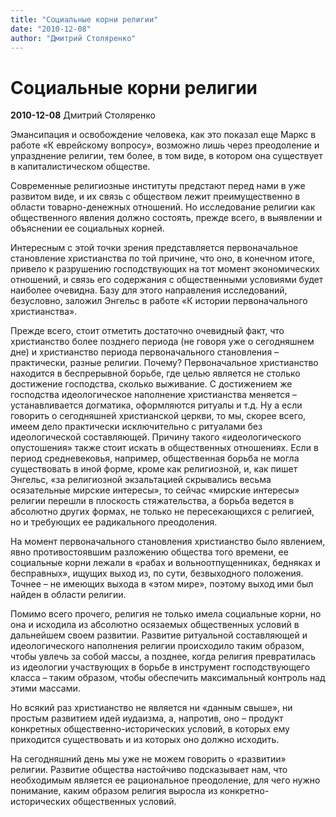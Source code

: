 ```yaml
---
title: "Социальные корни религии"
date: "2010-12-08"
author: "Дмитрий Столяренко"
---
```


# Социальные корни религии

**2010-12-08** Дмитрий Столяренко

Эмансипация и освобождение человека, как это показал еще Маркс в работе «К еврейскому вопросу», возможно лишь через преодоление и упразднение религии, тем более, в том виде, в котором она существует в капиталистическом обществе.

Современные религиозные институты предстают перед нами в уже развитом виде, и их связь с обществом лежит преимущественно в области товарно-денежных отношений. Но исследование религии как общественного явления должно состоять, прежде всего, в выявлении и объяснении ее социальных корней.

Интересным с этой точки зрения представляется первоначальное становление христианства по той причине, что оно, в конечном итоге, привело к разрушению господствующих на тот момент экономических отношений, и связь его содержания с общественными условиями будет наиболее очевидна. Базу для этого направления исследований, безусловно, заложил Энгельс в работе «К истории первоначального христианства».

Прежде всего, стоит отметить достаточно очевидный факт, что христианство более позднего периода (не говоря уже о сегодняшнем дне) и христианство периода первоначального становления – практически, разные религии. Почему? Первоначальное христианство находится в беспрерывной борьбе, где целью является не столько достижение господства, сколько выживание. С достижением же господства идеологическое наполнение христианства меняется – устанавливается догматика, оформляются ритуалы и т.д. Ну а если говорить о сегодняшней христианской церкви, то мы, скорее всего, имеем дело практически исключительно с ритуалами без идеологической составляющей. Причину такого «идеологического опустошения» также стоит искать в общественных отношениях. Если в период средневековья, например, общественная борьба не могла существовать в иной форме, кроме как религиозной, и, как пишет Энгельс, «за религиозной экзальтацией скрывались весьма осязательные мирские интересы», то сейчас «мирские интересы» религии перешли в плоскость стяжательства, а борьба ведется в абсолютно других формах, не только не пересекающихся с религией, но и требующих ее радикального преодоления.

На момент первоначального становления христианство было явлением, явно противостоявшим разложению общества того времени, ее социальные корни лежали в «рабах и вольноотпущенниках, бедняках и бесправных», ищущих выход из, по сути, безвыходного положения. Точнее – не имеющих выхода в «этом мире», поэтому выход ими был найден в области религии.

Помимо всего прочего, религия не только имела социальные корни, но она и исходила из абсолютно осязаемых общественных условий в дальнейшем своем развитии. Развитие ритуальной составляющей и идеологического наполнения религии происходило таким образом, чтобы увлечь за собой массы, а позднее, когда религия превратилась из идеологии участвующих в борьбе в инструмент господствующего класса – таким образом, чтобы обеспечить максимальный контроль над этими массами.

Но всякий раз христианство не является ни «данным свыше», ни простым развитием идей иудаизма, а, напротив, оно – продукт конкретных общественно-исторических условий, в которых ему приходится существовать и из которых оно должно исходить.

На сегодняшний день мы уже не можем говорить о «развитии» религии. Развитие общества настойчиво подсказывает нам, что необходимым является ее рациональное преодоление, для чего нужно понимание, каким образом религия выросла из конкретно-исторических общественных условий.